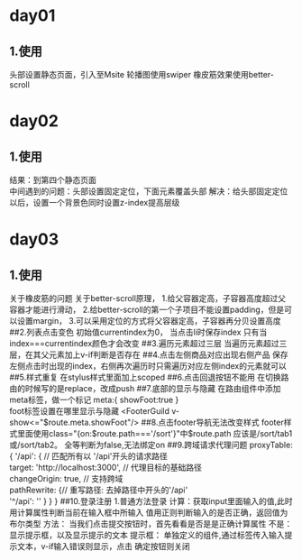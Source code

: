 # day01
## 1.使用
 头部设置静态页面，引入至Msite
 轮播图使用swiper
 橡皮筋效果使用better-scroll
# day02
## 1.使用 
 结果：到第四个静态页面<br/>
 中间遇到的问题：头部设置固定定位，下面元素覆盖头部
 解决：给头部固定定位以后，设置一个背景色同时设置z-index提高层级
 # day03
 ## 1.使用 
 关于橡皮筋的问题
 关于better-scroll原理，
 1.给父容器定高，子容器高度超过父容器才能进行滑动，
 2.给better-scroll的第一个子项目不能设置padding，但是可以设置margin，
 3.可以采用定位的方式将父容器定高，子容器再分贝设置高度
 ##2.列表点击变色
 初始值currentindex为0，
 当点击li时保存index
 只有当index===currentindex颜色才会改变
##3.遍历元素超过三层
 当遍历元素超过三层，在其父元素加上v-if判断是否存在
##4.点击左侧商品对应出现右侧产品
保存左侧点击时出现的index，右侧再次遍历时只需遍历对应左侧index的元素就可以
##5.样式重复
在stylus样式里面加上scoped
##6.点击回退按钮不能用
在切换路由的时候写的是replace，改成push
##7.底部的显示与隐藏
在路由组件中添加meta标签，做一个标记
    meta:{
        showFoot:true
      }<br>
foot标签设置在哪里显示与隐藏 
<FooterGuild v-show<="$route.meta.showFoot"/>
##8.点击footer导航无法改变样式
footer样式里面使用class="{on:$route.path==='/sort'}"中$route.path
应该是/sort/tab1或/sort/tab2。 全等判断为false,无法绑定on
##9.跨域请求代理问题
proxyTable: {
  '/api': { // 匹配所有以 '/api'开头的请求路径 <br>
    target: 'http://localhost:3000', // 代理目标的基础路径<br>
    changeOrigin: true, // 支持跨域<br>
    pathRewrite: {// 重写路径: 去掉路径中开头的'/api'<br>
      '^/api': ''
    }
  }
}
##10.登录注册
1.普通方法登录
 计算：获取input里面输入的值,此时用计算属性判断当前在输入框中所输入
 值用正则判断输入的是否正确，返回值为布尔类型
 方法：
 当我们点击提交按钮时，首先看看是否是是正确计算属性
 不是：显示提示框，以及显示提示的文本
 提示框：
 单独定义的组件,通过标签传入输入提示文本，v-if输入错误则显示，点击
 确定按钮则关闭
 
